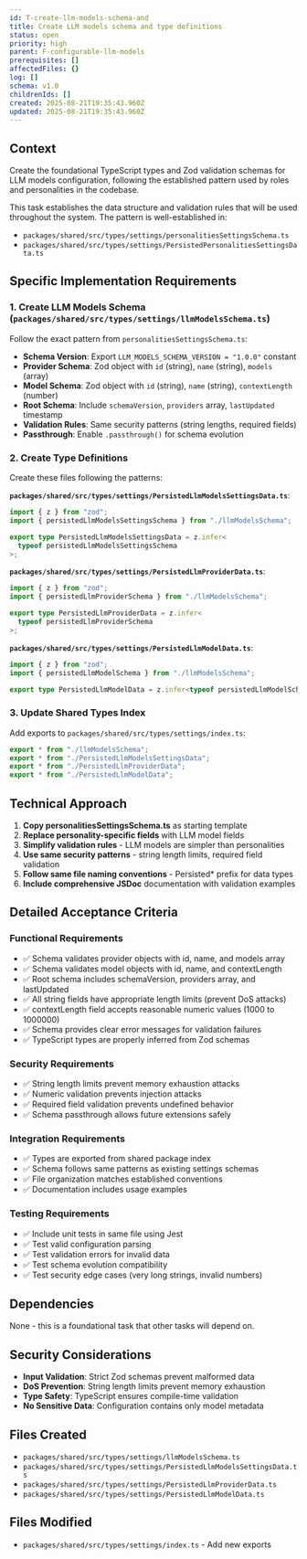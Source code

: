 ```yaml
---
id: T-create-llm-models-schema-and
title: Create LLM models schema and type definitions
status: open
priority: high
parent: F-configurable-llm-models
prerequisites: []
affectedFiles: {}
log: []
schema: v1.0
childrenIds: []
created: 2025-08-21T19:35:43.960Z
updated: 2025-08-21T19:35:43.960Z
---
```


## Context

Create the foundational TypeScript types and Zod validation schemas for LLM models configuration, following the established pattern used by roles and personalities in the codebase.

This task establishes the data structure and validation rules that will be used throughout the system. The pattern is well-established in:

- `packages/shared/src/types/settings/personalitiesSettingsSchema.ts`
- `packages/shared/src/types/settings/PersistedPersonalitiesSettingsData.ts`

## Specific Implementation Requirements

### 1. Create LLM Models Schema (`packages/shared/src/types/settings/llmModelsSchema.ts`)

Follow the exact pattern from `personalitiesSettingsSchema.ts`:

- **Schema Version**: Export `LLM_MODELS_SCHEMA_VERSION = "1.0.0"` constant
- **Provider Schema**: Zod object with `id` (string), `name` (string), `models` (array)
- **Model Schema**: Zod object with `id` (string), `name` (string), `contextLength` (number)
- **Root Schema**: Include `schemaVersion`, `providers` array, `lastUpdated` timestamp
- **Validation Rules**: Same security patterns (string lengths, required fields)
- **Passthrough**: Enable `.passthrough()` for schema evolution

### 2. Create Type Definitions

Create these files following the patterns:

**`packages/shared/src/types/settings/PersistedLlmModelsSettingsData.ts`**:

```typescript
import { z } from "zod";
import { persistedLlmModelsSettingsSchema } from "./llmModelsSchema";

export type PersistedLlmModelsSettingsData = z.infer<
  typeof persistedLlmModelsSettingsSchema
>;
```

**`packages/shared/src/types/settings/PersistedLlmProviderData.ts`**:

```typescript
import { z } from "zod";
import { persistedLlmProviderSchema } from "./llmModelsSchema";

export type PersistedLlmProviderData = z.infer<
  typeof persistedLlmProviderSchema
>;
```

**`packages/shared/src/types/settings/PersistedLlmModelData.ts`**:

```typescript
import { z } from "zod";
import { persistedLlmModelSchema } from "./llmModelsSchema";

export type PersistedLlmModelData = z.infer<typeof persistedLlmModelSchema>;
```

### 3. Update Shared Types Index

Add exports to `packages/shared/src/types/settings/index.ts`:

```typescript
export * from "./llmModelsSchema";
export * from "./PersistedLlmModelsSettingsData";
export * from "./PersistedLlmProviderData";
export * from "./PersistedLlmModelData";
```

## Technical Approach

1. **Copy personalitiesSettingsSchema.ts** as starting template
2. **Replace personality-specific fields** with LLM model fields
3. **Simplify validation rules** - LLM models are simpler than personalities
4. **Use same security patterns** - string length limits, required field validation
5. **Follow same file naming conventions** - Persisted\* prefix for data types
6. **Include comprehensive JSDoc** documentation with validation examples

## Detailed Acceptance Criteria

### Functional Requirements

- ✅ Schema validates provider objects with id, name, and models array
- ✅ Schema validates model objects with id, name, and contextLength
- ✅ Root schema includes schemaVersion, providers array, and lastUpdated
- ✅ All string fields have appropriate length limits (prevent DoS attacks)
- ✅ contextLength field accepts reasonable numeric values (1000 to 1000000)
- ✅ Schema provides clear error messages for validation failures
- ✅ TypeScript types are properly inferred from Zod schemas

### Security Requirements

- ✅ String length limits prevent memory exhaustion attacks
- ✅ Numeric validation prevents injection attacks
- ✅ Required field validation prevents undefined behavior
- ✅ Schema passthrough allows future extensions safely

### Integration Requirements

- ✅ Types are exported from shared package index
- ✅ Schema follows same patterns as existing settings schemas
- ✅ File organization matches established conventions
- ✅ Documentation includes usage examples

### Testing Requirements

- ✅ Include unit tests in same file using Jest
- ✅ Test valid configuration parsing
- ✅ Test validation errors for invalid data
- ✅ Test schema evolution compatibility
- ✅ Test security edge cases (very long strings, invalid numbers)

## Dependencies

None - this is a foundational task that other tasks will depend on.

## Security Considerations

- **Input Validation**: Strict Zod schemas prevent malformed data
- **DoS Prevention**: String length limits prevent memory exhaustion
- **Type Safety**: TypeScript ensures compile-time validation
- **No Sensitive Data**: Configuration contains only model metadata

## Files Created

- `packages/shared/src/types/settings/llmModelsSchema.ts`
- `packages/shared/src/types/settings/PersistedLlmModelsSettingsData.ts`
- `packages/shared/src/types/settings/PersistedLlmProviderData.ts`
- `packages/shared/src/types/settings/PersistedLlmModelData.ts`

## Files Modified

- `packages/shared/src/types/settings/index.ts` - Add new exports
